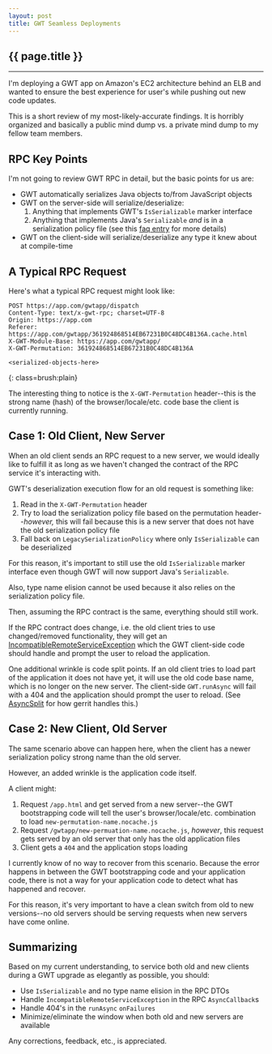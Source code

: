 ```yaml
---
layout: post
title: GWT Seamless Deployments
---
```


<h2>{{ page.title }}</h2>

---

I'm deploying a GWT app on Amazon's EC2 architecture behind an ELB and wanted to ensure the best experience for user's while pushing out new code updates.

This is a short review of my most-likely-accurate findings. It is horribly organized and basically a public mind dump vs. a private mind dump to my fellow team members.

RPC Key Points
--------------

I'm not going to review GWT RPC in detail, but the basic points for us are:

* GWT automatically serializes Java objects to/from JavaScript objects
* GWT on the server-side will serialize/deserialize:
  1. Anything that implements GWT's `IsSerializable` marker interface
  2. Anything that implements Java's `Serializable` *and* is in a serialization policy file (see this [faq entry](http://code.google.com/webtoolkit/doc/latest/FAQ_Server.html#Does_the_GWT_RPC_system_support_the_use_of_java.io.Serializable) for more details)
* GWT on the client-side will serialize/deserialize any type it knew about at compile-time

A Typical RPC Request
---------------------

Here's what a typical RPC request might look like:

    POST https://app.com/gwtapp/dispatch
    Content-Type: text/x-gwt-rpc; charset=UTF-8
    Origin: https://app.com
    Referer: https://app.com/gwtapp/361924868514EB67231B0C48DC4B136A.cache.html
    X-GWT-Module-Base: https://app.com/gwtapp/
    X-GWT-Permutation: 361924868514EB67231B0C48DC4B136A

    <serialized-objects-here>
{: class=brush:plain}

The interesting thing to notice is the `X-GWT-Permutation` header--this is the strong name (hash) of the browser/locale/etc. code base the client is currently running.

Case 1: Old Client, New Server
------------------------------

When an old client sends an RPC request to a new server, we would ideally like to fulfill it as long as we haven't changed the contract of the RPC service it's interacting with.

GWT's deserialization execution flow for an old request is something like:

1. Read in the `X-GWT-Permutation` header
2. Try to load the serialization policy file based on the permutation header--*however,* this will fail because this is a new server that does not have the old serialization policy file
3. Fall back on `LegacySerializationPolicy` where only `IsSerializable` can be deserialized

For this reason, it's important to still use the old `IsSerializable` marker interface even though GWT will now support Java's `Serializable`.

Also, type name elision cannot be used because it also relies on the serialization policy file.

Then, assuming the RPC contract is the same, everything should still work.

If the RPC contract does change, i.e. the old client tries to use changed/removed functionality, they will get an [IncompatibleRemoteServiceException](http://google-web-toolkit.googlecode.com/svn/javadoc/2.0/com/google/gwt/user/client/rpc/IncompatibleRemoteServiceException.html) which the GWT client-side code should handle and prompt the user to reload the application.

One additional wrinkle is code split points. If an old client tries to load part of the application it does not have yet, it will use the old code base name, which is no longer on the new server. The client-side `GWT.runAsync` will fail with a 404 and the application should prompt the user to reload. (See [AsyncSplit](https://android.git.kernel.org/?p=tools/gerrit.git;a=blob;f=gerrit-gwtui/src/main/java/com/google/gerrit/client/Dispatcher.java;h=7db92ad17911eb52e9b078c127906adaaa74f3dc;hb=HEAD#l375) for how gerrit handles this.)

Case 2: New Client, Old Server
------------------------------

The same scenario above can happen here, when the client has a newer serialization policy strong name than the old server.

However, an added wrinkle is the application code itself.

A client might:

1. Request `/app.html` and get served from a new server--the GWT bootstrapping code will tell the user's browser/locale/etc. combination to load `new-permutation-name.nocache.js`
2. Request `/gwtapp/new-permuation-name.nocache.js`, *however*, this request gets served by an old server that only has the old application files
3. Client gets a `404` and the application stops loading

I currently know of no way to recover from this scenario. Because the error happens in between the GWT bootstrapping code and your application code, there is not a way for your application code to detect what has happened and recover.

For this reason, it's very important to have a clean switch from old to new versions--no old servers should be serving requests when new servers have come online.

Summarizing
-----------

Based on my current understanding, to service both old and new clients during a GWT upgrade as elegantly as possible, you should:

* Use `IsSerializable` and no type name elision in the RPC DTOs
* Handle `IncompatibleRemoteServiceException` in the RPC `AsyncCallback`s
* Handle 404's in the `runAsync` `onFailures`
* Minimize/eliminate the window when both old and new servers are available

Any corrections, feedback, etc., is appreciated.

